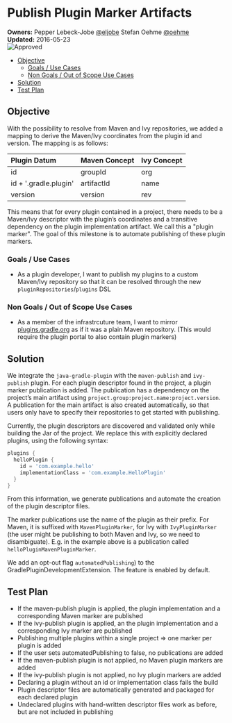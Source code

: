 # Publish Plugin Marker Artifacts

**Owners:**
Pepper Lebeck-Jobe [@eljobe](https://github.com/eljobe)
Stefan Oehme [@oehme](https://github.com/oehme)   
**Updated:** 2016-05-23   
![Approved](https://img.shields.io/badge/design-approved-green.svg)

<!-- START doctoc generated TOC please keep comment here to allow auto update -->
<!-- DON'T EDIT THIS SECTION, INSTEAD RE-RUN doctoc TO UPDATE -->


- [Objective](#objective)
  - [Goals / Use Cases](#goals--use-cases)
  - [Non Goals / Out of Scope Use Cases](#non-goals--out-of-scope-use-cases)
- [Solution](#solution)
- [Test Plan](#test-plan)

<!-- END doctoc generated TOC please keep comment here to allow auto update -->

## Objective

With the possibility to resolve from Maven and Ivy repositories, we
added a mapping to derive the Maven/Ivy coordinates from the plugin id
and version. The mapping is as follows:

| Plugin Datum          | Maven Concept | Ivy Concept |
| :-----------          | :------------ | :---------- |
| id                    | groupId       | org         |
| id + '.gradle.plugin' | artifactId    | name        |
| version               | version       | rev         |

This means that for every plugin contained in a project, there needs
to be a Maven/Ivy descriptor with the plugin’s coordinates and a
transitive dependency on the plugin implementation artifact. We call
this a "plugin marker". The goal of this milestone is to automate
publishing of these plugin markers.

### Goals / Use Cases

* As a plugin developer, I want to publish my plugins to a custom Maven/Ivy repository so that it can be resolved through the new `pluginRepositories`/`plugins` DSL

### Non Goals / Out of Scope Use Cases

* As a member of the infrastrcuture team, I want to mirror [plugins.gradle.org](https://plugins.gradle.org) as if it was a plain Maven repository. (This would require the plugin portal to also contain plugin markers)

## Solution

We integrate the `java-gradle-plugin` with the `maven-publish` and
`ivy-publish` plugin. For each plugin descriptor found in the project,
a plugin marker publication is added. The publication has a dependency
on the project’s main artifact using
`project.group:project.name:project.version`. A publication for the
main artifact is also created automatically, so that users only have
to specify their repositories to get started with publishing.

Currently, the plugin descriptors are discovered and validated only
while building the Jar of the project. We replace this with explicitly
declared plugins, using the following syntax:

```gradle
plugins {
  helloPlugin {
    id = 'com.example.hello'
    implementationClass = 'com.example.HelloPlugin'
  }
}
```

From this information, we generate publications and automate the
creation of the plugin descriptor files.

The marker publications use the name of the plugin as their
prefix. For Maven, it is suffixed with `MavenPluginMarker`, for Ivy
with `IvyPluginMarker` (the user might be publishing to both Maven and
Ivy, so we need to disambiguate). E.g. in the example above is a
publication called `helloPluginMavenPluginMarker`.

We add an opt-out flag `automatedPublishing`) to the
GradlePluginDevelopmentExtension. The feature is enabled by default.

## Test Plan

* If the maven-publish plugin is applied, the plugin implementation and a corresponding Maven marker are published
* If the ivy-publish plugin is applied, an the plugin implementation and a corresponding Ivy marker are published
* Publishing multiple plugins within a single project => one marker per plugin is added
* If the user sets automatedPublishing to false, no publications are added
* If the maven-publish plugin is not applied, no Maven plugin markers are added
* If the ivy-publish plugin is not applied, no Ivy plugin markers are added
* Declaring a plugin without an id or implementation class fails the build
* Plugin descriptor files are automatically generated and packaged for each declared plugin
* Undeclared plugins with hand-written descriptor files work as before, but are not included in publishing
